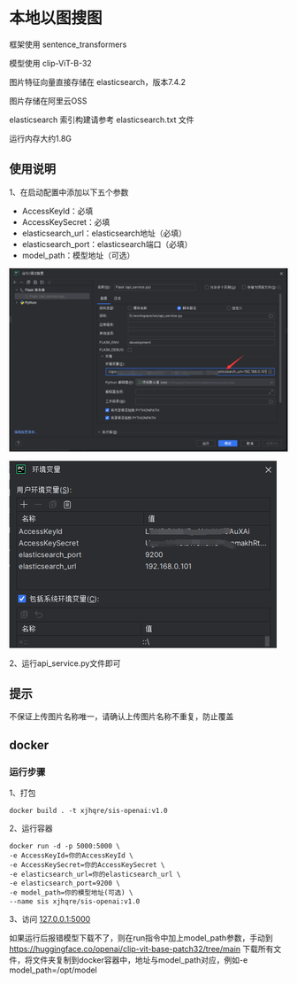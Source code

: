 # 本地以图搜图

框架使用 sentence_transformers

模型使用 clip-ViT-B-32

图片特征向量直接存储在 elasticsearch，版本7.4.2

图片存储在阿里云OSS

elasticsearch 索引构建请参考 elasticsearch.txt 文件

运行内存大约1.8G

## 使用说明

1、在启动配置中添加以下五个参数

* AccessKeyId：必填
* AccessKeySecret：必填
* elasticsearch_url：elasticsearch地址（必填）
* elasticsearch_port：elasticsearch端口（必填）
* model_path：模型地址（可选）

![1](README.assets/1.png)

![14](README.assets/14.png)

2、运行api_service.py文件即可

## 提示

不保证上传图片名称唯一，请确认上传图片名称不重复，防止覆盖

## docker

### 运行步骤

1、打包

```shell
docker build . -t xjhqre/sis-openai:v1.0
```

2、运行容器

```shell
docker run -d -p 5000:5000 \
-e AccessKeyId=你的AccessKeyId \
-e AccessKeySecret=你的AccessKeySecret \
-e elasticsearch_url=你的elasticsearch_url \
-e elasticsearch_port=9200 \
-e model_path=你的模型地址(可选) \
--name sis xjhqre/sis-openai:v1.0
```

3、访问 [127.0.0.1:5000](127.0.0.1:5000)

如果运行后报错模型下载不了，则在run指令中加上model_path参数，手动到
https://huggingface.co/openai/clip-vit-base-patch32/tree/main
下载所有文件，将文件夹复制到docker容器中，地址与model_path对应，例如-e model_path=/opt/model